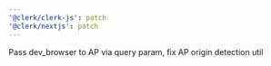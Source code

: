 ```yaml
---
'@clerk/clerk-js': patch
'@clerk/nextjs': patch
---
```


Pass dev_browser to AP via query param, fix AP origin detection util
